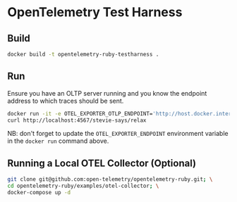 # OpenTelemetry Test Harness

## Build

```bash
docker build -t opentelemetry-ruby-testharness .    
```

## Run

Ensure you have an OLTP server running and you know the endpoint address to which traces should be sent.

```bash
docker run -it -e OTEL_EXPORTER_OTLP_ENDPOINT='http://host.docker.internal:4318' -p 4567:4567 opentelemetry-ruby-testharness
curl http://localhost:4567/stevie-says/relax
```

NB: don't forget to update the `OTEL_EXPORTER_ENDPOINT` environment variable in the `docker run` command above.

## Running a Local OTEL Collector (Optional)

```bash
git clone git@github.com:open-telemetry/opentelemetry-ruby.git; \
cd opentelemetry-ruby/examples/otel-collector; \
docker-compose up -d
```
